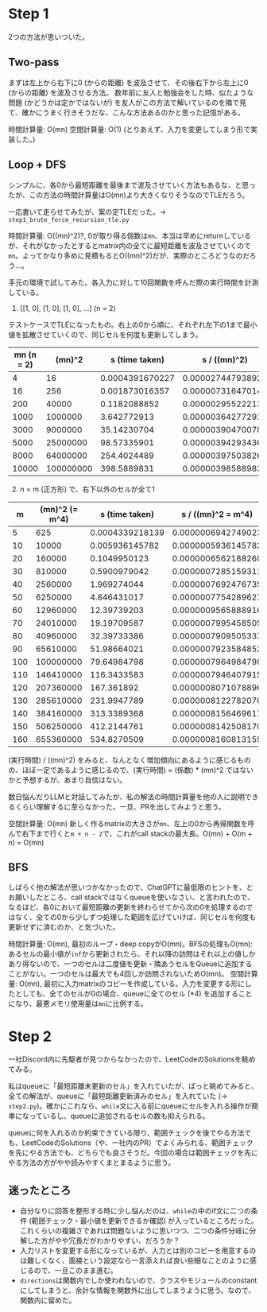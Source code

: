 # Step 1

2つの方法が思いついた。

## Two-pass

まずは左上から右下に0 (からの距離) を波及させて、その後右下から左上に0 (からの距離) を波及させる方法。
数年前に友人と勉強会をした時、似たような問題 (かどうかは定かではないが) を友人がこの方法で解いているのを隣で見て、確かにうまく行きそうだな、こんな方法あるのかと思った記憶がある。

時間計算量: O(mn)
空間計算量: O(1) (とりあえず、入力を変更してしまう形で実装した。)

## Loop + DFS

シンプルに、各0から最短距離を最後まで波及させていく方法もあるな、と思ったが、この方法の時間計算量はO(mn)より大きくなりそうなのでTLEだろう。

一応書いて走らせてみたが、案の定TLEだった。-> `step1_brute_force_recursion_tle.py`

時間計算量: O((mn)^2)?, 0が取り得る個数は`mn`、本当は早めにreturnしているが、それがなかったとするとmatrix内の全てに最短距離を波及させていくので`mn`。よってかなり多めに見積もるとO((mn)^2)だが、実際のところどうなのだろう...。

手元の環境で試してみた。各入力に対して10回関数を呼んだ際の実行時間を計測している。

1. [[1, 0], [1, 0], [1, 0], ...] (n = 2)

テストケースでTLEになったもの。右上の0から順に、それぞれ左下の1まで最小値を拡散させていくので、同じセルを何度も更新してしまう。

| mn (n = 2) | (mn)^2    | s (time taken)  | s / ((mn)^2)      |
| ---------- | --------- | --------------- | ----------------- |
| 4          | 16        | 0.0004391670227 | 0.00002744793892  |
| 16         | 256       | 0.001873016357  | 0.000007316470146 |
| 200        | 40000     | 0.1182088852    | 0.00000295522213  |
| 1000       | 1000000   | 3.642772913     | 0.000003642772913 |
| 3000       | 9000000   | 35.14230704     | 0.000003904700783 |
| 5000       | 25000000  | 98.57335901     | 0.000003942934361 |
| 8000       | 64000000  | 254.4024489     | 0.000003975038264 |
| 10000      | 100000000 | 398.5889831     | 0.000003985889831 |

2. n = m (正方形) で、右下以外のセルが全て1

| m   | (mn)^2 (= m^4) | s (time taken)  | s / ((mn)^2 = m^4) |
| --- | -------------- | --------------- | ------------------ |
| 5   | 625            | 0.0004339218139 | 0.0000006942749023 |
| 10  | 10000          | 0.005936145782  | 0.0000005936145782 |
| 20  | 160000         | 0.1049950123    | 0.0000006562188268 |
| 30  | 810000         | 0.5900979042    | 0.0000007285159311 |
| 40  | 2560000        | 1.969274044     | 0.0000007692476735 |
| 50  | 6250000        | 4.846431017     | 0.0000007754289627 |
| 60  | 12960000       | 12.39739203     | 0.0000009565888916 |
| 70  | 24010000       | 19.19709587     | 0.0000007995458505 |
| 80  | 40960000       | 32.39733386     | 0.0000007909505337 |
| 90  | 65610000       | 51.98664021     | 0.0000007923584852 |
| 100 | 100000000      | 79.64984798     | 0.0000007964984798 |
| 110 | 146410000      | 116.3433583     | 0.0000007946407915 |
| 120 | 207360000      | 167.361892      | 0.0000008071078896 |
| 130 | 285610000      | 231.9947789     | 0.0000008122782076 |
| 140 | 384160000      | 313.3389368     | 0.0000008156469617 |
| 150 | 506250000      | 412.2144761     | 0.0000008142508170 |
| 160 | 655360000      | 534.8270509     | 0.0000008160813155 |

(実行時間) / ((mn)^2) をみると、なんとなく増加傾向にあるように感じるものの、ほぼ一定であるように感じるので、(実行時間) = (係数) * (mn)^2 ではないかと予想するが、あまり自信はない。

数日悩んだりLLMと対話してみたが、私の解法の時間計算量を他の人に説明できるくらい理解するに至らなかった。一旦、PRを出してみようと思う。

空間計算量: O(mn) 新しく作るmatrixの大きさが`mn`、左上の0から再帰関数を呼んで右下まで行くと`m + n - 2`で、これがcall stackの最大長。O(mn) + O(m + n) = O(mn)

## BFS

しばらく他の解法が思いつかなかったので、ChatGPTに最低限のヒントを、とお願いしたところ、call stackではなくqueueを使いなさい、と言われたので、なるほど、各0において最短距離の更新を終わらせてから次の0を処理するのではなく、全ての0から少しずつ処理した範囲を広げていけば、同じセルを何度も更新せずに済むのか、と気づいた。

時間計算量: O(mn), 最初のループ・deep copyがO(mn)。BFSの処理もO(mn): あるセルの最小値が`inf`から更新されたら、それ以降の訪問はそれ以上の値しかあり得ないので、一つのセルは二度値を更新・隣あうセルをQueueに追加することがない。一つのセルは最大でも4回しか訪問されないためO(mn)。
空間計算量: O(mn), 最初に入力matrixのコピーを作成している。入力を変更する形にしたとしても、全てのセルが0の場合、queueに全てのセル (\*4) を追加することになり、最悪メモリ使用量は`mn`に比例する。

# Step 2

一社Discord内に先駆者が見つからなかったので、LeetCodeのSolutionsを眺めてみる。

私はqueueに「最短距離未更新のセル」を入れていたが、ぱっと眺めてみると、全ての解法が、queueに「最短距離更新済みのセル」を入れていた (-> `step2.py`)。確かにこれなら、`while`文に入る前にqueueにセルを入れる操作が簡単になっているし、queueに追加されるセルの数も抑えられる。

queueに何を入れるのか約束できている限り、範囲チェックを後でやる方法でも、LeetCodeのSolutions（や、一社内のPR）でよくみられる、範囲チェックを先にやる方法でも、どちらでも良さそうだ。今回の場合は範囲チェックを先にやる方法の方がやや読みやすくまとまるように思う。

## 迷ったところ

- 自分なりに回答を整形する時に少し悩んだのは、`while`の中のif文に二つの条件 (範囲チェック・最小値を更新できるか確認) が入っているところだった。これくらいの複雑さであれば問題ないように思いつつ、二つの条件分岐に分解した方がやや冗長だがわかりやすい、だろうか？
- 入力リストを変更する形になっているが、入力とは別のコピーを用意するのは難しくなく、面接という設定なら一言添えれば良い些細なことのように感じるので、一旦このまま進む。
- `directions`は関数内でしか使われないので、クラスやモジュールのconstantにしてしまうと、余計な情報を関数外に出してしまうように思う。なので、関数内に留めた。
